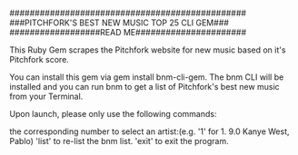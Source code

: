 ###############################################
###PITCHFORK'S BEST NEW MUSIC TOP 25 CLI GEM###
##################READ ME######################

This Ruby Gem scrapes the Pitchfork website for new music based on it's Pitchfork score.

You can install this gem via gem install bnm-cli-gem. The bnm CLI will be installed and you can run bnm to get a list of Pitchfork's best new music from your Terminal.

Upon launch, please only use the following commands:

the corresponding number to select an artist:(e.g. '1' for 1. 9.0 Kanye West, Pablo)
'list' to re-list the bnm list.
'exit' to exit the program.
